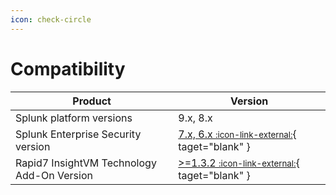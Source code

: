 ```yaml
---
icon: check-circle
---
```


# Compatibility

Product | Version
--------- | -------
Splunk platform versions | 9.x, 8.x
Splunk Enterprise Security version | [7.x, 6.x <small>:icon-link-external:</small>](https://splunkbase.splunk.com/app/263){ taget="blank" }
Rapid7 InsightVM Technology Add-On Version | [>=1.3.2 <small>:icon-link-external:</small>](https://splunkbase.splunk.com/app/5570){ taget="blank" }